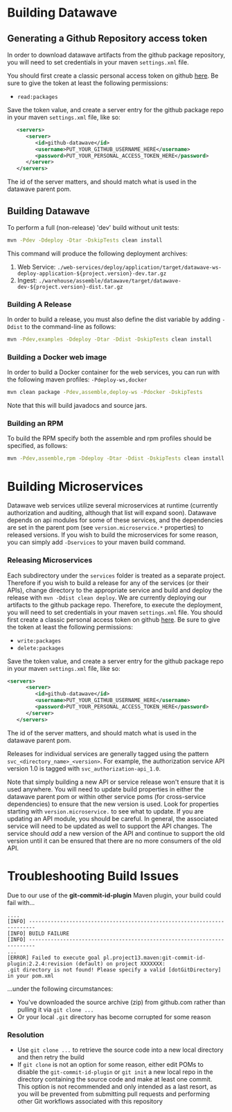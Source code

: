 # Building Datawave

## Generating a Github Repository access token

In order to download datawave artifacts from the github package repository, you will need to set credentials in 
your maven `settings.xml` file.

You should first create a classic personal access token on github [here](https://github.com/settings/tokens). Be 
sure to give the token at least the following permissions:
 * `read:packages`

Save the token value, and create a server entry for the github package repo in your maven `settings.xml` file, like so:
```xml
   <servers>
      <server>
         <id>github-datawave</id>
         <username>PUT_YOUR_GITHUB_USERNAME_HERE</username>
         <password>PUT_YOUR_PERSONAL_ACCESS_TOKEN_HERE</password>
      </server>
   </servers>
```
The id of the server matters, and should match what is used in the datawave parent pom.

## Building Datawave

To perform a full (non-release) 'dev' build  without unit tests:

```bash
mvn -Pdev -Ddeploy -Dtar -DskipTests clean install
```

This command will produce the following deployment archives:

1. Web Service: `./web-services/deploy/application/target/datawave-ws-deploy-application-${project.version}-dev.tar.gz`
2. Ingest: `./warehouse/assemble/datawave/target/datawave-dev-${project.version}-dist.tar.gz`

### Building A Release

In order to build a release, you must also define the dist variable by adding `-Ddist` to the command-line as follows:

```bash
mvn -Pdev,examples -Ddeploy -Dtar -Ddist -DskipTests clean install
```

### Building a Docker web image

In order to build a Docker container for the web services, you can run with the following maven profiles: `-Pdeploy-ws,docker`

```bash
mvn clean package -Pdev,assemble,deploy-ws -Pdocker -DskipTests  
```

Note that this will build javadocs and source jars.

### Building an RPM

To build the RPM specify both the assemble and rpm profiles should be specified, as follows:

```bash
mvn -Pdev,assemble,rpm -Ddeploy -Dtar -Ddist -DskipTests clean install
```

# Building Microservices

Datawave web services utilize several microservices at runtime (currently authorization and auditing, although that
list will expand soon). Datawave depends on api modules for some of these services, and the dependencies are set in
the parent pom (see `version.microservice.*` properties) to released versions. If you wish to build the microservices
for some reason, you can simply add `-Dservices` to your maven build command.

### Releasing Microservices

Each subdirectory under the `services` folder is treated as a separate project. Therefore if you wish to build a
release for any of the services (or their APIs), change directory to the appropriate service and build and deploy
the release with `mvn -Ddist clean deploy`. We are currently deploying our artifacts to the github package repo.
Therefore, to execute the deployment, you will need to set credentials in your maven `settings.xml` file.
You should first create a classic personal access token on github [here](https://github.com/settings/tokens). Be 
sure to give the token at least the following permissions:
 * `write:packages`
 * `delete:packages`

Save the token value, and create a server entry for the github package repo in your maven `settings.xml` file, like so:
```xml
<servers>
      <server>
         <id>github-datawave</id>
         <username>PUT_YOUR_GITHUB_USERNAME_HERE</username>
         <password>PUT_YOUR_PERSONAL_ACCESS_TOKEN_HERE</password>
      </server>
   </servers>
```
The id of the server matters, and should match what is used in the datawave parent pom.

Releases for individual services are generally tagged using the pattern `svc_<directory_name>_<version>`. For example,
the authorization service API version 1.0 is tagged with `svc_authorization-api_1.0`.

Note that simply building a new API or service release won't ensure that it is used anywhere. You will need to update
build properties in either the datawave parent pom or within other service poms (for cross-service dependencies) to
ensure that the new version is used. Look for properties starting with `version.microservice.` to see what to update.
If you are updating an API module, you should be careful. In general, the associated service will need to be updated as
well to support the API changes. The service should _add_ a new version of the API and continue to support the old
version until it can be ensured that there are no more consumers of the old API.

# Troubleshooting Build Issues

Due to our use of the **git-commit-id-plugin** Maven plugin, your build could fail with...
```
....
[INFO] ------------------------------------------------------------------------
[INFO] BUILD FAILURE
[INFO] ------------------------------------------------------------------------
...
[ERROR] Failed to execute goal pl.project13.maven:git-commit-id-plugin:2.2.4:revision (default) on project XXXXXXX:
.git directory is not found! Please specify a valid [dotGitDirectory] in your pom.xml
```
...under the following circumstances:

* You've downloaded the source archive (zip) from github.com rather than pulling it via `git clone ...`
* Or your local `.git` directory has become corrupted for some reason

### Resolution
* Use `git clone ...` to retrieve the source code into a new local directory and then retry the build
* If `git clone` is not an option for some reason, either edit POMs to disable the `git-commit-id-plugin` or `git init` a new local repo in the directory containing the source code and make at least one commit. This option is not recommended and only intended as a last resort, as you will be prevented from submitting pull requests and performing other Git workflows associated with this repository
